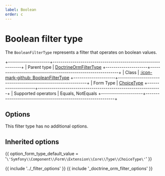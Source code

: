 ```yaml
---
label: Boolean
order: c
---
```


# Boolean filter type

The `BooleanFilterType` represents a filter that operates on boolean values.

+---------------------+--------------------------------------------------------------+
| Parent type         | [DoctrineOrmFilterType](doctrine-orm.md)
+---------------------+--------------------------------------------------------------+
| Class               | [:icon-mark-github: BooleanFilterType](https://github.com/Kreyu/data-table-bundle/blob/main/src/Filter/Type/BooleanFilterType.php)
+---------------------+--------------------------------------------------------------+
| Form Type           | [ChoiceType](https://symfony.com/doc/current/reference/forms/types/choice.html)
+---------------------+--------------------------------------------------------------+
| Supported operators | Equals, NotEquals
+---------------------+--------------------------------------------------------------+

## Options

This filter type has no additional options.

## Inherited options

{{ option_form_type_default_value = '`\'Symfony\\Component\\Form\\Extension\\Core\\Type\\ChoiceType\'`' }}

{{ include '../_filter_options' }}
{{ include '_doctrine_orm_filter_options' }}
